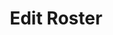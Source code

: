---
layout: page
title: Edit Roster
weight: 1
redirect_to:
  - https://wowaudit.com/us/proudmoore/great-moments-in-history/main/roster
permalink: edit-roster/
---